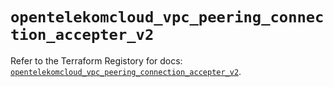 # `opentelekomcloud_vpc_peering_connection_accepter_v2`

Refer to the Terraform Registory for docs: [`opentelekomcloud_vpc_peering_connection_accepter_v2`](https://www.terraform.io/docs/providers/opentelekomcloud/r/vpc_peering_connection_accepter_v2).
